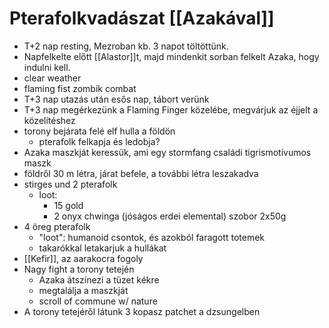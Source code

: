 # Pterafolkvadászat [[Azakával]]

- T+2 nap resting, Mezroban kb. 3 napot töltöttünk.
- Napfelkelte előtt [[Alastor]]t, majd mindenkit sorban felkelt Azaka, hogy indulni kell.
- clear weather
- flaming fist zombik combat
- T+3 nap utazás után esős nap, tábort verünk
- T+3 nap megérkezünk a Flaming Finger közelébe, megvárjuk az éjjelt a közelítéshez
- torony bejárata felé elf hulla a földön
  - pterafolk felkapja és ledobja?
- Azaka maszkját keressük, ami egy stormfang családi tigrismotívumos maszk
- földről 30 m létra, járat befele, a további létra leszakadva
- stirges und 2 pterafolk
  - loot:
    - 15 gold
    - 2 onyx chwinga (jóságos erdei elemental) szobor 2x50g
- 4 öreg pterafolk
  - "loot": humanoid csontok, és azokból faragott totemek
  - takarókkal letakarjuk a hullákat
- [[Kefir]], az aarakocra fogoly
- Nagy fight a torony tetején
  - Azaka átszínezi a tüzet kékre
  - megtalálja a maszkját
  - scroll of commune w/ nature
- A torony tetejéről látunk 3 kopasz patchet a dzsungelben
